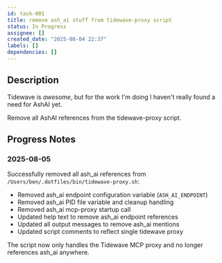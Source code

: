 ```yaml
---
id: task-001
title: remove ash_ai stuff from tidewave-proxy script
status: In Progress
assignee: []
created_date: "2025-08-04 22:37"
labels: []
dependencies: []
---
```


## Description

Tidewave is _awesome_, but for the work I'm doing I haven't really found a need
for AshAI yet.

Remove all AshAI references from the tidewave-proxy script.

## Progress Notes

### 2025-08-05

Successfully removed all ash_ai references from `/Users/ben/.dotfiles/bin/tidewave-proxy.sh`:

- Removed ash_ai endpoint configuration variable (`ASH_AI_ENDPOINT`)
- Removed ash_ai PID file variable and cleanup handling
- Removed ash_ai mcp-proxy startup call
- Updated help text to remove ash_ai endpoint references
- Updated all output messages to remove ash_ai mentions
- Updated script comments to reflect single tidewave proxy

The script now only handles the Tidewave MCP proxy and no longer references ash_ai anywhere.
